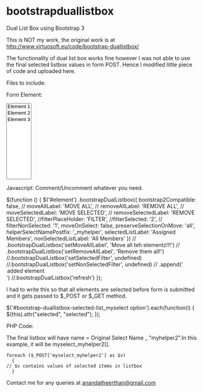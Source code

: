 bootstrapduallistbox
====================

Dual List Box using Bootstrap 3

This is NOT my work, the original work is at
http://www.virtuosoft.eu/code/bootstrap-duallistbox/

The functionality of dual list box works fine however I was not able to use the final selected listbox values in form POST. Hence I modified little piece of code and uploaded here.

Files to include:
<script src="js/duallistbox/jquery.bootstrap-duallistbox.js"></script>
<link rel="stylesheet" type="text/css" href="js/duallistbox/bootstrap-duallistbox.css">

Form Element:

<select id="element" name="myselect" multiple style="height:200px">
<option value="1">Element 1</option>
<option value="2">Element 2</option>
<option value="3">Element 3</option>
</select>

Javascript:
Comment/Uncomment whatever you need.

$(function () { 
        $('#element')
                .bootstrapDualListbox({
                    bootstrap2Compatible: false,
                   // moveAllLabel: 'MOVE ALL',
                  //  removeAllLabel: 'REMOVE ALL',
                   // moveSelectedLabel: 'MOVE SELECTED',
                  //  removeSelectedLabel: 'REMOVE SELECTED',
                    //filterPlaceHolder: 'FILTER',
                    //filterSelected: '2',
                   // filterNonSelected: '1',
                    moveOnSelect: false,
                    preserveSelectionOnMove: 'all',
                    helperSelectNamePostfix: '_myhelper',
                    selectedListLabel: 'Assigned Members',
                    nonSelectedListLabel: 'All Members'
                })
               // .bootstrapDualListbox('setMoveAllLabel', 'Move all teh elementz!!!')
               // .bootstrapDualListbox('setRemoveAllLabel', 'Remove them all!')
                //.bootstrapDualListbox('setSelectedFilter', undefined)
                //.bootstrapDualListbox('setNonSelectedFilter', undefined)
               // .append('<option>added element</option>')
                //.bootstrapDualListbox('refresh')
    });

I had to write this so that all elements are selected before form is submitted and it gets passed to $_POST or $_GET method.

$('#bootstrap-duallistbox-selected-list_myselect option').each(function(i) {
  $(this).attr("selected", "selected");
 });

PHP Code:

The final listbox will have name = Original Select Name _ "myhelper2".In this example, it will be myselect_myhelper2[].

    foreach ($_POST['myselect_myhelper2'] as $v)
      {
	// $v contains values of selected items in listbox
      }

Contact me for any queries at anandatheerthan@gmail.com